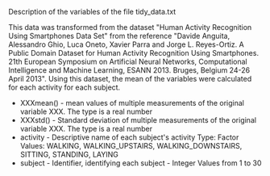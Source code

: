 
Description of the variables of the file tidy_data.txt

This data was transformed from the dataset "Human Activity Recognition Using Smartphones Data Set" from the reference "Davide Anguita, 
Alessandro Ghio, Luca Oneto, Xavier Parra and Jorge L. Reyes-Ortiz. A Public Domain Dataset for Human Activity Recognition Using 
Smartphones. 21th European Symposium on Artificial Neural Networks, Computational Intelligence and Machine Learning, ESANN 2013. 
Bruges, Belgium 24-26 April 2013". Using this dataset, the mean of the variables were calculated for each activity for each subject.

- XXXmean() - mean values of multiple measurements of the original variable XXX. The type is a  real number
- XXXstd() - Standard deviation of multiple measurements of the original variable XXX. The type is a  real number
- activity - Descriptive name of each subject's activity Type: Factor Values: WALKING, WALKING_UPSTAIRS, WALKING_DOWNSTAIRS, SITTING, STANDING, LAYING
- subject - Identifier, identifying each subject - Integer Values from 1 to 30
